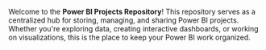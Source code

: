 Welcome to the **Power BI Projects Repository**! This repository serves as a centralized hub for storing, managing,
and sharing Power BI projects. Whether you're exploring data, creating interactive dashboards, or working on visualizations, this is the place to keep your Power BI work organized.
